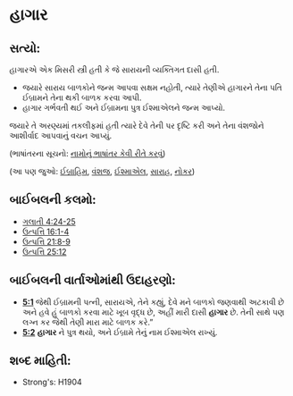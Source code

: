 # હાગાર 

## સત્યો: 

હાગારએ એક મિસરી સ્ત્રી હતી કે જે સારાયની વ્યક્તિગત દાસી હતી.

* જયારે સારાય બાળકોને જન્મ આપવા સક્ષમ નહોતી, ત્યારે તેણીએ હાગારને તેના પતિ ઈબ્રામને તેના થકી બાળક કરવા આપી.
* હાગાર ગર્ભવતી થઈ અને ઈબ્રામના પુત્ર ઈશ્માએલને જન્મ આપ્યો.

જયારે તે અરણ્યમાં તકલીફમાં હતી ત્યારે દેવે તેની પર દૃષ્ટિ કરી અને તેના વંશજોને આશીર્વાદ આપવાનું વચન આપ્યું.

(ભાષાંતરના સૂચનો: [નામોનું ભાષાંતર કેવી રીતે કરવું](rc://gu/ta/man/translate/translate-names))

(આ પણ જુઓ: [ઈબ્રાહિમ](../names/abraham.md), [વંશજ](../other/descendant.md), [ઈશ્માએલ](../names/ishmael.md), [સારાહ](../names/sarah.md), [નોકર](../other/servant.md))

## બાઈબલની કલમો: 

* [ગલાતી 4:24-25](rc://gu/tn/help/gal/04/24)
* [ઉત્પત્તિ 16:1-4](rc://gu/tn/help/gen/16/01)
* [ઉત્પત્તિ 21:8-9](rc://gu/tn/help/gen/21/08)
* [ઉત્પત્તિ 25:12](rc://gu/tn/help/gen/25/12)

## બાઈબલની વાર્તાઓમાંથી ઉદાહરણો: 

* __[5:1](rc://gu/tn/help/obs/05/01)__ જેથી ઈબ્રામની પત્ની, સારાયએ, તેને કહ્યું, દેવે મને બાળકો જણવાથી અટકાવી છે અને હવે હું બાળકો કરવા માટે ખૂબ વૃદ્ધ છે, અહીં મારી દાસી __હાગાર__ છે. તેની સાથે પણ લગ્ન કર જેથી તેણી મારા માટે બાળક કરે.”
* __[5:2](rc://gu/tn/help/obs/05/02)__ __હાગાર__ ને પુત્ર થયો, અને ઈબ્રામે તેનું નામ ઈશ્માએલ રાખ્યું.

## શબ્દ માહિતી: 

* Strong's: H1904
